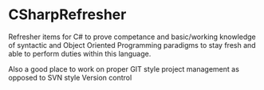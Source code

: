 # CSharpRefresher
Refresher items for C# to prove competance and basic/working knowledge of syntactic and Object Oriented Programming paradigms to stay fresh and able to perform duties within this language.

Also a good place to work on proper GIT style project management as opposed to SVN style Version control
